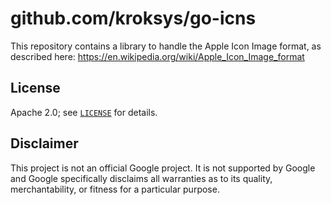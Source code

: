 # github.com/kroksys/go-icns

This repository contains a library to handle the Apple Icon Image format, as described here:
<https://en.wikipedia.org/wiki/Apple_Icon_Image_format>

## License

Apache 2.0; see [`LICENSE`](LICENSE) for details.

## Disclaimer

This project is not an official Google project. It is not supported by
Google and Google specifically disclaims all warranties as to its quality,
merchantability, or fitness for a particular purpose.
